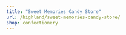 ```yaml
---
title: "Sweet Memories Candy Store"
url: /highland/sweet-memories-candy-store/
shop: confectionery
---
```

